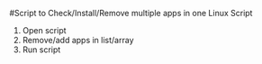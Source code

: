 #Script to Check/Install/Remove multiple apps in one Linux Script
1. Open script
2. Remove/add apps in list/array
3. Run script

